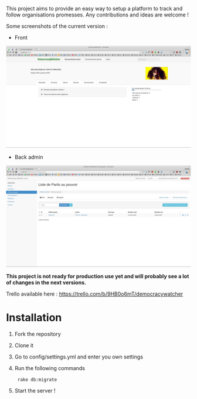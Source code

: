 This project aims to provide an easy way to setup a platform to track and follow organisations promesses. Any contributions and ideas are welcome !

Some screenshots of the current version :
* Front

![Front view](https://github.com/Betree/democracy-watcher/blob/master/screenshots/front.jpg)

* Back admin

![Back admin view](https://github.com/Betree/democracy-watcher/blob/master/screenshots/back.jpg)

**This project is not ready for production use yet and will probably see a lot of changes in the next versions.**

Trello available here : https://trello.com/b/9HB0o6mT/democracywatcher

# Installation

1. Fork the repository

2. Clone it

3. Go to config/settings.yml and enter you own settings

4. Run the following commands

        rake db:migrate

5. Start the server !

